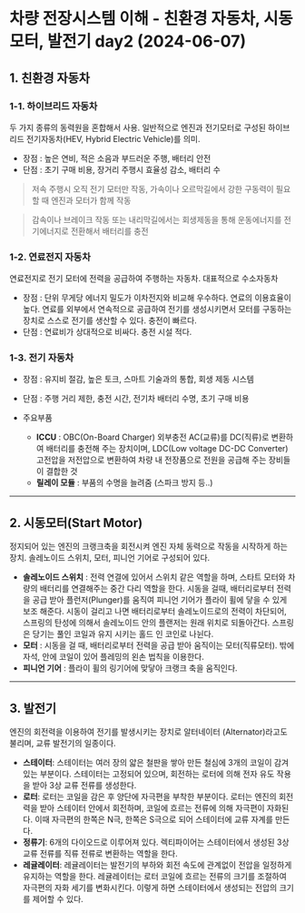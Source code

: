 # 차량 전장시스템 이해 - 친환경 자동차, 시동모터, 발전기 day2 (2024-06-07)

## 1. 친환경 자동차
### 1-1. 하이브리드 자동차
두 가지 종류의 동력원을 혼합해서 사용. 일반적으로 엔진과 전기모터로 구성된 하이브리드 전기자동차(HEV, Hybrid Electric Vehicle)를 의미.
* 장점 : 높은 연비, 적은 소음과 부드러운 주행, 배터리 안전
* 단점 : 초기 구매 비용, 장거리 주행시 효율성 감소, 배터리 수

> 저속 주행시 오직 전기 모터만 작동, 가속이나 오르막길에서 강한 구동력이 필요할 때 엔진과 모터가 함께 작동

> 감속이나 브레이크 작동 또는 내리막길에서는 회생제동을 통해 운동에너지를 전기에너지로 전환해서 배터리를 충전

### 1-2. 연료전지 자동차
연료전지로 전기 모터에 전력을 공급하여 주행하는 자동차. 대표적으로 수소자동차
* 장점 : 단위 무게당 에너지 밀도가 이차전지와 비교해 우수하다. 연료의 이용효율이 높다. 연료를 외부에서 연속적으로 공급하여 전기를 생성시키면서 모터를 구동하는 장치로 스스로 전기를 생산할 수 있다. 충전이 빠르다.
* 단점 : 연료비가 상대적으로 비싸다. 충전 시설 적다.

### 1-3. 전기 자동차
* 장점 : 유지비 절감, 높은 토크, 스마트 기술과의 통합, 회생 제동 시스템
* 단점 : 주행 거리 제한, 충전 시간, 전기차 배터리 수명, 초기 구매 비용

* 주요부품
  - **ICCU** : OBC(On-Board Charger) 외부충전 AC(교류)를 DC(직류)로 변환하여 배터리를 충전해 주는 장치이며, LDC(Low voltage DC-DC Converter) 고전압을 저전압으로 변환하여 차량 내 전장품으로 전원을 공급해 주는 장비들이 결합한 것
  - **릴레이 모듈** : 부품의 수명을 늘려줌 (스파크 방지 등..)

---
## 2. 시동모터(Start Motor)
정지되어 있는 엔진의 크랭크축을 회전시켜 엔진 자체 동력으로 작동을 시작하게 하는 장치. 솔레노이드 스위치, 모터, 피니언 기어로 구성되어 있다.

- **솔레노이드 스위치** :  전력 연결에 있어서 스위치 같은 역할을 하며, 스타트 모터와 차량의 배터리를 연결해주는 중간 다리 역할을 한다. 시동을 걸때, 배터리로부터 전력을 공급 받아 플런저(Plunger)를 움직여 피니언 기어가 플라이 휠에 닿을 수 있게 보조 해준다. 시동이 걸리고 나면 배터리로부터 솔레노이드로의 전력이 차단되어, 스프링의 탄성에 의해서 솔레노이드 안의 플랜저는 원래 위치로 되돌아간다. 스프링은 당기는 풀인 코일과 유지 시키는 홀드 인 코인로 나뉜다.
- **모터** : 시동을 걸 때, 배터리로부터 전력을 공급 받아 움직이는 모터(직류모터). 밖에 자석, 안에 코일이 있어 플레밍의 왼손 법칙을 이용한다.
- **피니언 기어** : 플라이 휠의 링기어에 맞닿아 크랭크 축을 움직인다.
  
---
## 3. 발전기
엔진의 회전력을 이용하여 전기를 발생시키는 장치로 알터네이터 (Alternator)라고도 불리며, 교류 발전기의 일종이다.

- **스테이터**: 스테이터는 여러 장의 얇은 철판을 쌓아 만든 철심에 3개의 코일이 감겨 있는 부분이다. 스테이터는 고정되어 있으며, 회전하는 로터에 의해 전자 유도 작용을 받아 3상 교류 전류를 생성한다.
- **로터**: 로터는 코일을 감은 후 양단에 자극편을 부착한 부분이다. 로터는 엔진의 회전력을 받아 스테이터 안에서 회전하며, 코일에 흐르는 전류에 의해 자극편이 자화된다. 이때 자극편의 한쪽은 N극, 한쪽은 S극으로 되어 스테이터에 교류 자계를 만든다.
- **정류기**: 6개의 다이오드로 이루어져 있다. 렉티파이어는 스테이터에서 생성된 3상 교류 전류를 직류 전류로 변환하는 역할을 한다.
- **레귤레이터**: 레귤레이터는 발전기의 부하와 회전 속도에 관계없이 전압을 일정하게 유지하는 역할을 한다. 레귤레이터는 로터 코일에 흐르는 전류의 크기를 조절하여 자극편의 자화 세기를 변화시킨다. 이렇게 하면 스테이터에서 생성되는 전압의 크기를 제어할 수 있다.
